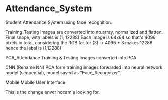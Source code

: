 # Attendance_System
  Student Attendance System using face recognition. 

Training_Testing
   Images are converted into np.array, normalized and flatten. Final shape, with labels is (1, 12288)
   Each image is 64x64 so that's 4096 pixels in total, considering the RGB factor (3) -> 4096 * 3 makes 12288 hence the label is (1,12288)

PCA_Attendance 
   Training & Testing Images converted into PCA
  
CNN (Rename NN)
   PCA form training images forwarded into neural network model (sequential), model saved as "Face_Recognizer". 

Mobile 
   Mobile User Interface

This is the change enver hocam's looking for.
